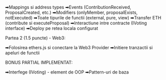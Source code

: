 ➡Mappings si address types
➡Events (ContributionReceived, ProposalCreated, etc.)
➡Modifiers (onlyMember, proposalExists, notExecuted)
➡Toate tipurile de functii (external, pure, view)
➡Transfer ETH (contribute si executeProposal)
➡Interactiune intre contracte (IVoting interface)
➡Deploy pe retea locala configurat

Partea 2 (1.5 puncte) - Web3:

➡Folosirea ethers.js si conectare la Web3 Provider
➡Initiere tranzactii si apeluri de functii

BONUS PARTIAL IMPLEMENTAT:

➡Interfege (IVoting) - element de OOP
➡Pattern-uri de baza
